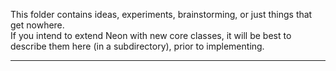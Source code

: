 
This folder contains ideas, experiments, brainstorming, or just things that get nowhere.  
If you intend to extend Neon with new core classes, it will be best to describe them here (in a subdirectory), prior to implementing.

----